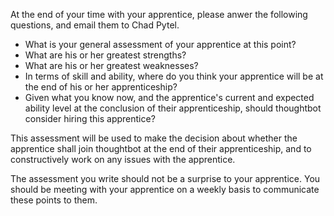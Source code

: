 At the end of your time with your apprentice, please anwer the following questions, and email them to Chad Pytel.

* What is your general assessment of your apprentice at this point?
* What are his or her greatest strengths?
* What are his or her greatest weaknesses?
* In terms of skill and ability, where do you think your apprentice will be at the end of his or her apprenticeship?
* Given what you know now, and the apprentice's current and expected ability level at the conclusion of their apprenticeship, should thoughtbot consider hiring this apprentice?

This assessment will be used to make the decision about whether the apprentice shall join thoughtbot at the end of
their apprenticeship, and to constructively work on any issues with the apprentice.

The assessment you write should not be a surprise to your apprentice. You should be meeting with your apprentice on
a weekly basis to communicate these points to them.
